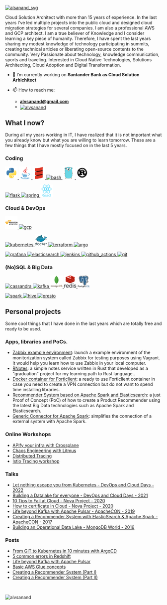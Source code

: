 [![alsanand_svg](https://readme-typing-svg.herokuapp.com/?size=40&duration=3000&color=36BCF7FF&multiline=true&width=1024&height=240&lines=Hi+%F0%9F%91%8B%2C+I%27m+%C3%81lvaro+Santos+Andr%C3%A9s;+;%F0%9F%91%B7%E2%80%8D%E2%99%82%EF%B8%8F+Solution+Architect+%7C+%E2%98%81%EF%B8%8F+Cloud+Native;%E2%9D%A4%EF%B8%8F+Open+Source+%7C+%F0%9F%93%A2+Tech+speaker)](https://www.linkedin.com/in/alvsanand/)

Cloud Solution Architect with more than 15 years of experience. In the last years I’ve led multiple projects into the public cloud and designed cloud migration strategies for several companies. I am also a professional AWS and GCP architect. 
I am a true believer of Knowledge and I consider learning a key piece of humanity. Therefore, I have spent the last years sharing my modest knowledge of technology participating in summits, creating technical articles or liberating open-source contents to the community. Very Passionate about technology, knowledge communication, sports and traveling. Interested in Cloud Native Technologies, Solutions Architecting, Cloud Adoption and Digital Transformation.

- 🔭 I’m currently working on **Santander Bank as Cloud Solution Arhichitect**

- 📫 How to reach me:
  - **[alvsanand@gmail.com](mailto:alvsanand@gmail.com)**
  - <a href="https://linkedin.com/in/alvsanand" target="blank"><img align="center" src="https://raw.githubusercontent.com/rahuldkjain/github-profile-readme-generator/master/src/images/icons/Social/linked-in-alt.svg" alt="alvsanand" height="15" width="15" /></a>


## What I now?

During all my years working in IT, I have realized that it is not important what you already know but what you are willing to learn tomorrow. These are a few things that I have mostly focused on in the last 5 years.

### Coding

<p align="left">
  <a href="https://www.python.org" target="_blank" rel="noreferrer"> <img src="https://raw.githubusercontent.com/devicons/devicon/master/icons/python/python-original.svg" alt="python" width="40" height="40"/> </a>
  <a href="https://www.java.com" target="_blank" rel="noreferrer"> <img src="https://raw.githubusercontent.com/devicons/devicon/master/icons/java/java-original.svg" alt="java" width="40" height="40"/> </a>
  <a href="https://www.scala-lang.org" target="_blank" rel="noreferrer"> <img src="https://raw.githubusercontent.com/devicons/devicon/master/icons/scala/scala-original.svg" alt="scala" width="40" height="40"/> </a>
  <a href="https://www.gnu.org/software/bash/" target="_blank" rel="noreferrer"> <img src="https://www.vectorlogo.zone/logos/gnu_bash/gnu_bash-icon.svg" alt="bash" width="40" height="40"/> </a>
  <a href="https://golang.org" target="_blank" rel="noreferrer"> <img src="https://raw.githubusercontent.com/devicons/devicon/master/icons/go/go-original.svg" alt="go" width="40" height="40"/> </a>
  <a href="https://www.rust-lang.org" target="_blank" rel="noreferrer"> <img src="https://raw.githubusercontent.com/devicons/devicon/master/icons/rust/rust-plain.svg" alt="rust" width="40" height="40"/> </a>

  <a href="https://flask.palletsprojects.com/" target="_blank" rel="noreferrer"> <img src="https://www.vectorlogo.zone/logos/pocoo_flask/pocoo_flask-icon.svg" alt="flask" width="40" height="40"/> </a>
  <a href="https://spring.io/" target="_blank" rel="noreferrer"> <img src="https://www.vectorlogo.zone/logos/springio/springio-icon.svg" alt="spring" width="40" height="40"/> </a>
  <a href="https://reactjs.org/" target="_blank" rel="noreferrer"> <img src="https://raw.githubusercontent.com/devicons/devicon/master/icons/react/react-original-wordmark.svg" alt="react" width="40" height="40"/> </a>
</p>

### Cloud & DevOps

<p align="left">
 <a href="https://aws.amazon.com" target="_blank" rel="noreferrer"> <img src="https://raw.githubusercontent.com/devicons/devicon/master/icons/amazonwebservices/amazonwebservices-original-wordmark.svg" alt="aws" width="40" height="40"/> </a>
 <a href="https://cloud.google.com" target="_blank" rel="noreferrer"> <img src="https://www.vectorlogo.zone/logos/google_cloud/google_cloud-icon.svg" alt="gcp" width="40" height="40"/> </a>

 <a href="https://kubernetes.io" target="_blank" rel="noreferrer"> <img src="https://www.vectorlogo.zone/logos/kubernetes/kubernetes-icon.svg" alt="kubernetes" width="40" height="40"/> </a>
 <a href="https://www.docker.com/" target="_blank" rel="noreferrer"> <img src="https://raw.githubusercontent.com/devicons/devicon/master/icons/docker/docker-original-wordmark.svg" alt="docker" width="40" height="40"/> </a>
 <a href="https://www.terraform.io/" target="_blank" rel="noreferrer"> <img src="https://www.vectorlogo.zone/logos/terraformio/terraformio-ar21.svg" alt="terraform" width="40" height="40"/> </a>
 <a href="https://argoproj.github.io/" target="_blank" rel="noreferrer"> <img src="https://www.vectorlogo.zone/logos/argoprojio/argoprojio-ar21.svg" alt="argo" width="40" height="40"/> </a>

 <a href="https://grafana.com" target="_blank" rel="noreferrer"> <img src="https://www.vectorlogo.zone/logos/grafana/grafana-icon.svg" alt="grafana" width="40" height="40"/> </a>
 <a href="https://www.elastic.co" target="_blank" rel="noreferrer"> <img src="https://www.vectorlogo.zone/logos/elastic/elastic-icon.svg" alt="elasticsearch" width="40" height="40"/> </a>
 <a href="https://www.jenkins.io" target="_blank" rel="noreferrer"> <img src="https://www.vectorlogo.zone/logos/jenkins/jenkins-icon.svg" alt="jenkins" width="40" height="40"/> </a>
 <a href="https://github.com/features/actions" target="_blank" rel="noreferrer"> <img src="https://www.vectorlogo.zone/logos/github/github-tile.svg" alt="github_actions" width="40" height="40"/> </a>
 <a href="https://git-scm.com/" target="_blank" rel="noreferrer"> <img src="https://www.vectorlogo.zone/logos/git-scm/git-scm-icon.svg" alt="git" width="40" height="40"/> </a>
</p>

### (No)SQL & Big Data

<p align="left">
 <a href="https://cassandra.apache.org/" target="_blank" rel="noreferrer"> <img src="https://www.vectorlogo.zone/logos/apache_cassandra/apache_cassandra-icon.svg" alt="cassandra" width="40" height="40"/> </a>
 <a href="https://kafka.apache.org/" target="_blank" rel="noreferrer"> <img src="https://www.vectorlogo.zone/logos/apache_kafka/apache_kafka-icon.svg" alt="kafka" width="40" height="40"/> </a>
 <a href="https://www.mongodb.com/" target="_blank" rel="noreferrer"> <img src="https://raw.githubusercontent.com/devicons/devicon/master/icons/mongodb/mongodb-original-wordmark.svg" alt="mongodb" width="40" height="40"/> </a>
 <a href="https://redis.io" target="_blank" rel="noreferrer"> <img src="https://raw.githubusercontent.com/devicons/devicon/master/icons/redis/redis-original-wordmark.svg" alt="redis" width="40" height="40"/> </a>
 <a href="https://www.postgresql.org" target="_blank" rel="noreferrer"> <img src="https://raw.githubusercontent.com/devicons/devicon/master/icons/postgresql/postgresql-original-wordmark.svg" alt="postgresql" width="40" height="40"/> </a>

 <a href="https://spark.apache.org/" target="_blank" rel="noreferrer"> <img src="https://www.vectorlogo.zone/logos/apache_spark/apache_spark-icon.svg" alt="spark" width="40" height="40"/> </a>
 <a href="https://hive.apache.org/" target="_blank" rel="noreferrer"> <img src="https://www.vectorlogo.zone/logos/apache_hive/apache_hive-icon.svg" alt="hive" width="40" height="40"/> </a>
 <a href="https://prestodb.io/" target="_blank" rel="noreferrer"> <img src="https://www.vectorlogo.zone/logos/prestodb/prestodb-ar21.svg" alt="presto" width="40" height="40"/> </a>
</p>

## Personal projects

Some cool things that I have done in the last years which are totally free and ready to be used.

### Apps, libraries and PoCs.

- [Zabbix example environment](https://github.com/alvsanand/zabbix-example-environment): launch a example environment of the monitorization system called Zabbix for testing purposes using Vagrant. It would help you learn how to use Zabbix in your local computer.
- [RNotes](https://github.com/alvsanand/rnotes): a simple notes service written in Rust that developed as a "graduation" project for my learning path to Rust language..
- [Docker container for Forticlient](https://github.com/alvsanand/forticlient-vpn-docker): a ready to use Forticlient container in case you need to create a VPN connection but do not want to spend time installing libraries.
- [Recommender System based on Apache Spark and Elasticsearch](https://github.com/alvsanand/spark_recommender): a just Proof of Concept (PoC) of how to create a Product Recommender using the latest Big Data technologies such as Apache Spark and Elasticsearch.
- [Generic Connector for Apache Spark](https://github.com/alvsanand/spark-generic-connector): simplifies the connection of a external system with Apache Spark.

### Online Workshops

- [APIfy your infra with Crossplane](https://alvsanand.github.io/apify-your-infra-with-crossplane/)
- [Chaos Engineering with Litmus](https://github.com/alvsanand/litmus-chaos-demo)
- [Distributed Tracing](https://alvsanand.github.io/distributed-tracing-workshop/)
- [Istio Tracing workshop](https://alvsanand.github.io/istio-workshop/)

### Talks

- [Let nothing escape you from Kubernetes - DevOps and Cloud Days - 2022](https://devopsandclouddays.com)
- [Building a Datalake for everyone - DevOps and Cloud Days - 2021](https://devopsandclouddays.com)
- [10 Tips to Fail at Cloud - Nova Project - 2020](https://bluetab.net)
- [How to certificate in Cloud - Nova Project - 2020](https://bluetab.net)
- [Life beyond Kafka with Apache Pulsar - ApacheCON - 2019](https://feathercast.apache.org/2019/09/12/life-beyond-kafka-with-apache-pulsar-alvaro-santos-andres-javier-santos-andres/)
- [Creating a Recommender System with ElasticSearch & Apache Spark - ApacheCON - 2017](https://apachebigdata2017.sched.com/event/9zsO/creating-a-recommender-system-with-elasticsearch-apache-spark-alvaro-santos-andres-ericsson)
- [Building an Operational Data Lake - MongoDB World - 2016](https://www.mongodb.com/blog/post/mongodb-and-stratio-building-an-operational-data-lake-for-one-of-spains-largest-insurance-companies)

### Posts

- [From GIT to Kubernetes in 10 minutes with ArgoCD](https://santandergto.com/en/from-git-to-kubernetes-in-10-minutes-with-argocd/)
- [5 common errors in Redshift](https://bluetab.net/en/5-common-errors-in-redshift/)
- [Life beyond Kafka with Apache Pulsar](https://dzone.com/articles/life-beyond-kafka-with-apache-pulsar)
- [Basic AWS Glue concepts](https://bluetab.net/en/bluetab/)
- [Creating a Recommender System (Part I)](https://blog.stratio.com/creating-a-recommender-system-part-i/)
- [Creating a Recommender System (Part II)](https://blog.stratio.com/creating-recommender-system-part-two/)

<br/>

<p><img align="center" src="https://github-readme-stats.vercel.app/api/top-langs?username=alvsanand&show_icons=true&locale=en&layout=compact" alt="alvsanand" /></p>
